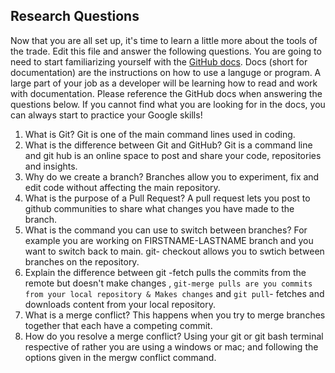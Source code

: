 ## Research Questions 

Now that you are all set up, it's time to learn a little more about the tools of the trade. Edit this file and answer the following questions. You are going to need to start familiarizing yourself with the [GitHub docs](https://docs.github.com/en). Docs (short for documentation) are the instructions on how to use a languge or program. A large part of your job as a developer will be learning how to read and work with documentation. Please reference the GitHub docs when answering the questions below. If you cannot find what you are looking for in the docs, you can always start to practice your Google skills!

1. What is Git? Git is one of the main command lines used in coding. 
2. What is the difference between Git and GitHub? Git is a command line and git hub is an online space to post and share your code, repositories and insights. 
3. Why do we create a branch?  Branches allow you to experiment, fix and edit code without affecting the main repository.
4. What is the purpose of a Pull Request? A pull request lets you post to github communities to share what changes you have made to the branch.
6. What is the command you can use to switch between branches? For example you are working on FIRSTNAME-LASTNAME branch and you want to switch back to main. git- checkout allows you to swtich between branches on the repository. 
7. Explain the difference between git -fetch pulls the commits from the remote but doesn't make changes , `git-merge pulls are you commits from your local repository & Makes changes` and `git pull`- fetches and downloads content from your local repository. 
8. What is a merge conflict? This happens when you try to merge branches together that each have a competing commit. 
9. How do you resolve a merge conflict? Using your git or git bash terminal respective of rather you are using a windows or mac; and following the options given in the mergw conflict command.
